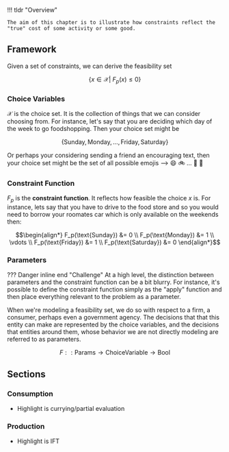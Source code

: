 !!! tldr "Overview"

    The aim of this chapter is to illustrate how constraints reflect the "true" cost of some activity or some good. 

## **Framework**
Given a set of constraints, we can derive the feasibility set 

$$\{x \in \mathcal{X} | \ F_p(x) \leq 0 \}$$

### **Choice Variables** 


$\mathcal{X}$ is the choice set. It is the collection of things that we can consider choosing from. For instance, let's say that you are deciding which day of the week to go foodshopping. Then your choice set might be 

$$\{ \text{Sunday}, \text{Monday}, \dots  ,\text{Friday}, \text{Saturday}\}$$

Or perhaps your considering sending a friend an encouraging text, then your choice set might be the set 
of all possible emojis --> :smile: :bike: $\dots$ :goat: :basketball:

### **Constraint Function** 
$F_p$ is the **constraint function**. It reflects how feasible the choice $x$ is. For instance, lets say that you have to drive to the food store and so you would need to borrow your roomates car which is only available on the weekends then:  

$$\begin{align*}
F_p(\text{Sunday}) &= 0 \\
F_p(\text{Monday}) &= 1 \\ 
\vdots \\ 
F_p(\text{Friday}) &= 1 \\
F_p(\text{Saturday}) &= 0  
\end{align*}$$

### **Parameters**

??? Danger inline end "Challenge"
    At a high level, the distinction between parameters and the constraint function can be a bit blurry. For instance, it's possible to define the constraint function simply as the "apply" function and then place everything relevant to the problem as a parameter.

When we're modeling a feasibility set, we do so with respect to a firm, a consumer, perhaps even a government agency. The decisions that that this entity can make are represented by the choice variables, and the decisions that entities around them, whose behavior we are not directly modeling are referred to as parameters. 





$$ F :: \text{Params} \to \text{ChoiceVariable} \to \text{Bool} $$

## **Sections**

### **Consumption**
- Highlight is currying/partial evaluation 

### **Production**
- Highlight is IFT


